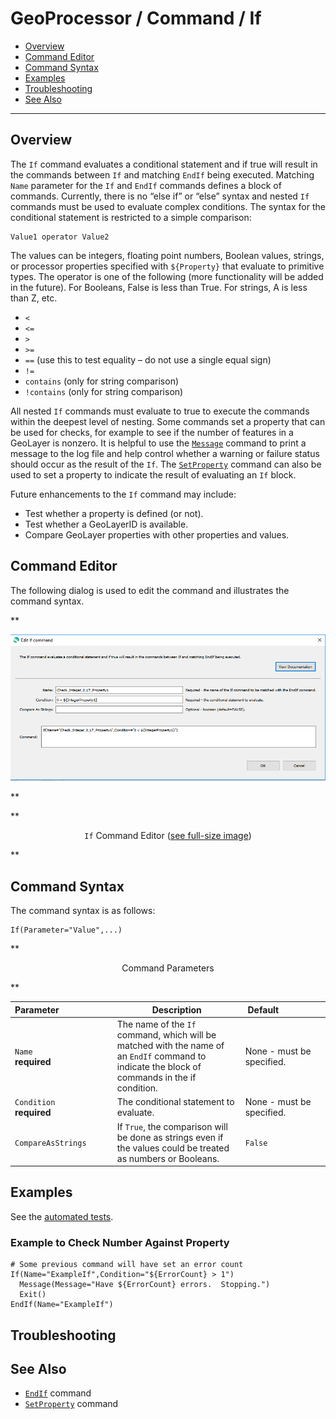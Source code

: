 # GeoProcessor / Command / If #

* [Overview](#overview)
* [Command Editor](#command-editor)
* [Command Syntax](#command-syntax)
* [Examples](#examples)
* [Troubleshooting](#troubleshooting)
* [See Also](#see-also)

-------------------------

## Overview ##

The `If` command evaluates a conditional statement and if true will result in the commands between
`If` and matching `EndIf` being executed. Matching `Name` parameter for the `If` and `EndIf`
commands defines a block of commands. Currently, there is no “else if” or “else” syntax and nested
`If` commands must be used to evaluate complex conditions. The syntax for the conditional statement
is restricted to a simple comparison:

```
Value1 operator Value2
```

The values can be integers, floating point numbers, Boolean values, strings, or processor properties
specified with `${Property}` that
evaluate to primitive types. The operator is one of the following (more functionality will be added in the
future). For Booleans, False is less than True. For strings, A is less than Z, etc.

* `<`
* `<=`
* `>`
* `>=`
* `==` (use this to test equality – do not use a single equal sign)
* `!=`
* `contains` (only for string comparison)
* `!contains` (only for string comparison)

All nested `If` commands must evaluate to true to execute the commands within the deepest level of
nesting. Some commands set a property that
can be used for checks, for example to see if the number of features in a GeoLayer is nonzero.
It is helpful to use the [`Message`](../Message/Message.md) command to print a message to the log file and help control whether
a warning or failure status should occur as the result of the `If`.
The [`SetProperty`](../SetProperty/SetProperty.md) command can also be used to set a property to indicate
the result of evaluating an `If` block.

Future enhancements to the `If` command may include:

* Test whether a property is defined (or not).
* Test whether a GeoLayerID is available.
* Compare GeoLayer properties with other properties and values.

## Command Editor ##

The following dialog is used to edit the command and illustrates the command syntax.

**<p style="text-align: center;">
![If](If.png)
</p>**

**<p style="text-align: center;">
`If` Command Editor (<a href="../If.png">see full-size image</a>)
</p>**

## Command Syntax ##

The command syntax is as follows:

```text
If(Parameter="Value",...)
```
**<p style="text-align: center;">
Command Parameters
</p>**

| **Parameter**&nbsp;&nbsp;&nbsp;&nbsp;&nbsp;&nbsp;&nbsp;&nbsp;&nbsp;&nbsp;&nbsp;&nbsp;&nbsp;&nbsp;&nbsp;&nbsp;&nbsp;&nbsp;&nbsp;&nbsp;&nbsp; | **Description** | **Default**&nbsp;&nbsp;&nbsp;&nbsp;&nbsp;&nbsp;&nbsp;&nbsp;&nbsp;&nbsp;&nbsp;&nbsp;&nbsp;&nbsp;&nbsp;&nbsp;&nbsp; |
| --------------|-----------------|----------------- |
| `Name`<br>**required** | The name of the `If` command, which will be matched with the name of an `EndIf` command to indicate the block of commands in the if condition. | None - must be specified. |
| `Condition`<br>**required** | The conditional statement to evaluate. | None - must be specified. |
| `CompareAsStrings` | If `True`, the comparison will be done as strings even if the values could be treated as numbers or Booleans. | `False` |

## Examples ##

See the [automated tests](https://github.com/OpenWaterFoundation/owf-app-geoprocessor-python-test/tree/master/test/commands/If).

### Example to Check Number Against Property ###

```text
# Some previous command will have set an error count
If(Name="ExampleIf",Condition="${ErrorCount} > 1")
  Message(Message="Have ${ErrorCount} errors.  Stopping.")
  Exit()
EndIf(Name="ExampleIf")
```

## Troubleshooting ##

## See Also ##

* [`EndIf`](../EndIf/EndIf.md) command
* [`SetProperty`](../SetProperty/SetProperty.md) command
